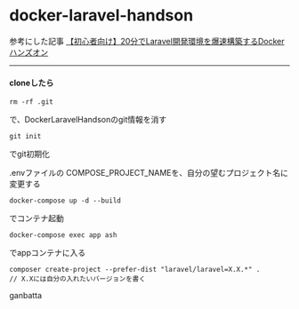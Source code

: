 # docker-laravel-handson

参考にした記事
[【初心者向け】20分でLaravel開発環境を爆速構築するDockerハンズオン](https://qiita.com/ucan-lab/items/56c9dc3cf2e6762672f4)


---

#### cloneしたら

```
rm -rf .git
```
で、DockerLaravelHandsonのgit情報を消す

```
git init
```
でgit初期化

.envファイルの COMPOSE_PROJECT_NAMEを、自分の望むプロジェクト名に変更する

```
docker-compose up -d --build
```
でコンテナ起動

```
docker-compose exec app ash
```

でappコンテナに入る

```
composer create-project --prefer-dist "laravel/laravel=X.X.*" .
// X.Xには自分の入れたいバージョンを書く
```

ganbatta
